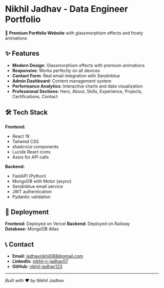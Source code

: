 # Nikhil Jadhav - Data Engineer Portfolio

🚀 **Premium Portfolio Website** with glassmorphism effects and frosty animations

## ✨ Features

- **Modern Design**: Glassmorphism effects with premium animations
- **Responsive**: Works perfectly on all devices
- **Contact Form**: Real email integration with Sendinblue
- **Admin Dashboard**: Content management system
- **Performance Analytics**: Interactive charts and data visualization
- **Professional Sections**: Hero, About, Skills, Experience, Projects, Certifications, Contact

## 🛠️ Tech Stack

**Frontend:**
- React 19
- Tailwind CSS
- shadcn/ui components
- Lucide React icons
- Axios for API calls

**Backend:**
- FastAPI (Python)
- MongoDB with Motor (async)
- Sendinblue email service
- JWT authentication
- Pydantic validation

## 🚀 Deployment

**Frontend:** Deployed on Vercel
**Backend:** Deployed on Railway  
**Database:** MongoDB Atlas

## 📞 Contact

- **Email:** jadhavnikhil088@gmail.com
- **LinkedIn:** [nikhil-n-jadhav07](https://www.linkedin.com/in/nikhil-n-jadhav07/)
- **GitHub:** [nikhil-jadhav123](https://github.com/nikhil-jadhav123)

---

*Built with ❤️ by Nikhil Jadhav*